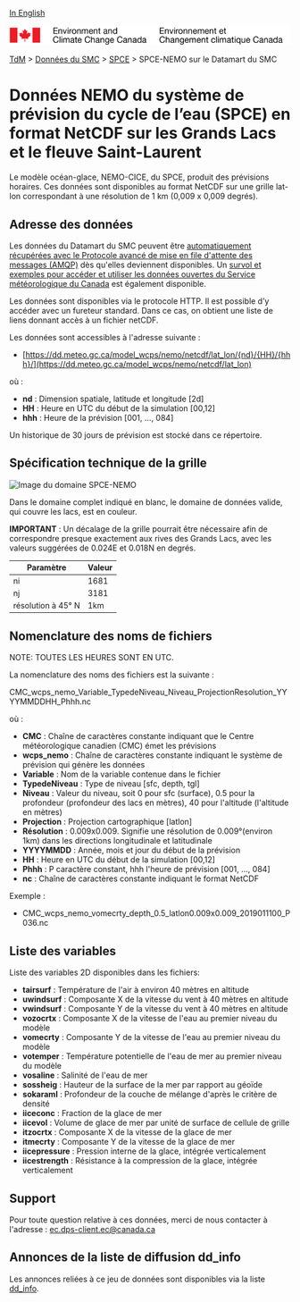 [In English](readme_wcps_nemo-datamart_en.md)

![ECCC logo](../../img_eccc-logo.png)

[TdM](../../readme_fr.md) > [Données du SMC](../readme_fr.md) > [SPCE](readme_wcps_fr.md) > SPCE-NEMO sur le Datamart du SMC

# Données NEMO du système de prévision du cycle de l’eau (SPCE) en format NetCDF sur les Grands Lacs et le fleuve Saint-Laurent

Le modèle océan-glace, NEMO-CICE, du SPCE, produit des prévisions horaires. Ces données sont disponibles au format NetCDF sur une grille lat-lon correspondant à une résolution de 1 km (0,009 x 0,009 degrés).

## Adresse des données 

Les données du Datamart du SMC peuvent être [automatiquement récupérées avec le Protocole avancé de mise en file d'attente des messages (AMQP)](../../msc-datamart/amqp_fr.md) dès qu'elles deviennent disponibles. Un [survol et exemples pour accéder et utiliser les données ouvertes du Service météorologique du Canada](../../usage/readme_fr.md) est également disponible.

Les données sont disponibles via le protocole HTTP. Il est possible d’y accéder avec un fureteur standard. Dans ce cas, on obtient une liste de liens donnant accès à un fichier netCDF.

Les données sont accessibles à l'adresse suivante :

* [https://dd.meteo.gc.ca/model_wcps/nemo/netcdf/lat_lon/{nd}/{HH}/{hhh}/](https://dd.meteo.gc.ca/model_wcps/nemo/netcdf/lat_lon)                  

où :

* __nd__ : Dimension spatiale, latitude et longitude [2d]
* __HH__ : Heure en UTC du début de la simulation [00,12]
* __hhh__ : Heure de la prévision [001, ..., 084] 

Un historique de 30 jours de prévision est stocké dans ce répertoire.

## Spécification technique de la grille  

![Image du domaine SPCE-NEMO](https://collaboration.cmc.ec.gc.ca/cmc/cmos/public_doc/msc-data/nwp_wcps/grille_wcps_nemo.png)

Dans le domaine complet indiqué en blanc, le domaine de données valide, qui couvre les lacs, est en couleur. 

__IMPORTANT__  : Un décalage de la grille pourrait être nécessaire afin de correspondre presque exactement aux rives des Grands Lacs, avec les valeurs suggérées de 0.024E et 0.018N en degrés.


| Paramètre | Valeur |
| ------ | ------ |
| ni | 1681 |
| nj | 3181 | 
| résolution à 45° N | 1km |


## Nomenclature des noms de fichiers 

NOTE: TOUTES LES HEURES SONT EN UTC.

La nomenclature des noms des fichiers est la suivante :

CMC_wcps_nemo_Variable_TypedeNiveau_Niveau_ProjectionResolution_YYYYMMDDHH_Phhh.nc

où :

* __CMC__ : Chaîne de caractères constante indiquant que le Centre météorologique canadien (CMC) émet les prévisions
* __wcps_nemo__ : Chaîne de caractères constante indiquant le système de prévision qui génère les données
* __Variable__ : Nom de la variable contenue dans le fichier
* __TypedeNiveau__ : Type de niveau [sfc, depth, tgl]
* __Niveau__ : Valeur du niveau, soit 0 pour sfc (surface), 0.5 pour la profondeur (profondeur des lacs en mètres), 40 pour l'altitude (l'altitude en mètres)
* __Projection__ : Projection cartographique [latlon]
* __Résolution__ : 0.009x0.009. Signifie une résolution de 0.009°(environ 1km) dans les directions longitudinale et latitudinale
* __YYYYMMDD__ : Année, mois et jour du début de la prévision
* __HH__ : Heure en UTC du début de la simulation [00,12]
* __Phhh__ : P caractère constant, hhh l'heure de prévision [001, ..., 084] 
* __nc__ : Chaîne de caractères constante indiquant le format NetCDF

Exemple :

* CMC_wcps_nemo_vomecrty_depth_0.5_latlon0.009x0.009_2019011100_P036.nc

## Liste des variables

Liste des variables 2D disponibles dans les fichiers:

* __tairsurf__ : Température de l'air à environ 40 mètres en altitude
* __uwindsurf__ : Composante X de la vitesse du vent à 40 mètres en altitude
* __vwindsurf__ : Composante Y de la vitesse du vent à 40 mètres en altitude
* __vozocrtx__ : Composante X de la vitesse de l'eau au premier niveau du modèle 
* __vomecrty__ : Composante Y de la vitesse de l'eau au premier niveau du modèle
* __votemper__ : Température potentielle de l'eau de mer au premier niveau du modèle
* __vosaline__ : Salinité de l'eau de mer 
* __sossheig__ : Hauteur de la surface de la mer par rapport au géoïde
* __sokaraml__ : Profondeur de la couche de mélange d'après le critère de densité
* __iiceconc__ : Fraction de la glace de mer
* __iicevol__ : Volume de glace de mer par unité de surface de cellule de grille
* __itzocrtx__ : Composante X de la vitesse de la glace de mer
* __itmecrty__ : Composante Y de la vitesse de la glace de mer
* __iicepressure__ : Pression interne de la glace, intégrée verticalement
* __iicestrength__ : Résistance à la compression de la glace, intégrée verticalement

## Support

Pour toute question relative à ces données, merci de nous contacter à l'adresse : [ec.dps-client.ec@canada.ca](mailto:ec.dps-client.ec@canada.ca)

## Annonces de la liste de diffusion dd_info 

Les annonces reliées à ce jeu de données sont disponibles via la liste [dd_info](https://lists.ec.gc.ca/cgi-bin/mailman/listinfo/dd_info).

